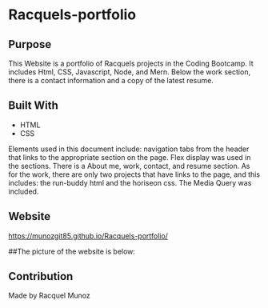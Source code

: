 # Racquels-portfolio

## Purpose
This Website is a portfolio of Racquels projects in the Coding Bootcamp. It includes Html, CSS, Javascript, Node, and Mern. 
Below the work section, there is a contact information and a copy of the latest resume. 

## Built With
* HTML
* CSS

Elements used in this document include: navigation tabs from the header that links to the appropriate section on the page. Flex display was used in the sections. There is a About me, work, contact, and resume section. As for the work, there are only two projects that have links to the page, and this includes: the run-buddy html and the horiseon css.  The Media Query was included. 

## Website
 https://munozgit85.github.io/Racquels-portfolio/
 
##The picture of the website is below: 



## Contribution
Made by Racquel Munoz

